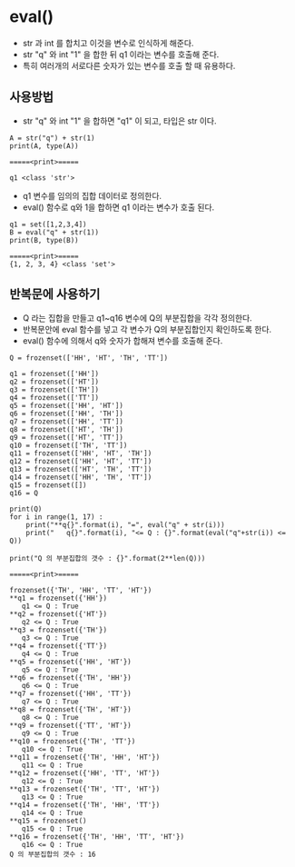 # eval()
- str 과 int 를 합치고 이것을 변수로 인식하게 해준다.
- str "q" 와 int "1" 을 합한 뒤 q1 이라는 변수를 호출해 준다.
- 특히 여러개의 서로다른 숫자가 있는 변수를 호출 할 때 유용하다.

## 사용방법
- str "q" 와 int "1" 을 합하면 "q1" 이 되고, 타입은 str 이다. 
```
A = str("q") + str(1)
print(A, type(A))

=====<print>=====

q1 <class 'str'>
```

- q1 변수를 임의의 집합 데이터로 정의한다.
- eval() 함수로 q와 1을 합하면 q1 이라는 변수가 호출 된다.
```
q1 = set([1,2,3,4])
B = eval("q" + str(1))
print(B, type(B))

=====<print>=====
{1, 2, 3, 4} <class 'set'>
```

## 반복문에 사용하기
- Q 라는 집합을 만들고 q1~q16 변수에 Q의 부분집합을 각각 정의한다.
- 반복문안에 eval 함수를 넣고 각 변수가 Q의 부분집합인지 확인하도록 한다.
- eval() 함수에 의해서 q와 숫자가 합해져 변수를 호출해 준다.
```
Q = frozenset(['HH', 'HT', 'TH', 'TT'])

q1 = frozenset(['HH'])
q2 = frozenset(['HT'])
q3 = frozenset(['TH'])
q4 = frozenset(['TT'])
q5 = frozenset(['HH', 'HT'])
q6 = frozenset(['HH', 'TH'])
q7 = frozenset(['HH', 'TT'])
q8 = frozenset(['HT', 'TH'])
q9 = frozenset(['HT', 'TT'])
q10 = frozenset(['TH', 'TT'])
q11 = frozenset(['HH', 'HT', 'TH'])
q12 = frozenset(['HH', 'HT', 'TT'])
q13 = frozenset(['HT', 'TH', 'TT'])
q14 = frozenset(['HH', 'TH', 'TT'])
q15 = frozenset([])
q16 = Q

print(Q)
for i in range(1, 17) : 
    print("**q{}".format(i), "=", eval("q" + str(i)))
    print("   q{}".format(i), "<= Q : {}".format(eval("q"+str(i)) <= Q))

print("Q 의 부분집합의 갯수 : {}".format(2**len(Q)))
```
```
=====<print>=====

frozenset({'TH', 'HH', 'TT', 'HT'})
**q1 = frozenset({'HH'})
   q1 <= Q : True
**q2 = frozenset({'HT'})
   q2 <= Q : True
**q3 = frozenset({'TH'})
   q3 <= Q : True
**q4 = frozenset({'TT'})
   q4 <= Q : True
**q5 = frozenset({'HH', 'HT'})
   q5 <= Q : True
**q6 = frozenset({'TH', 'HH'})
   q6 <= Q : True
**q7 = frozenset({'HH', 'TT'})
   q7 <= Q : True
**q8 = frozenset({'TH', 'HT'})
   q8 <= Q : True
**q9 = frozenset({'TT', 'HT'})
   q9 <= Q : True
**q10 = frozenset({'TH', 'TT'})
   q10 <= Q : True
**q11 = frozenset({'TH', 'HH', 'HT'})
   q11 <= Q : True
**q12 = frozenset({'HH', 'TT', 'HT'})
   q12 <= Q : True
**q13 = frozenset({'TH', 'TT', 'HT'})
   q13 <= Q : True
**q14 = frozenset({'TH', 'HH', 'TT'})
   q14 <= Q : True
**q15 = frozenset()
   q15 <= Q : True
**q16 = frozenset({'TH', 'HH', 'TT', 'HT'})
   q16 <= Q : True
Q 의 부분집합의 갯수 : 16
```


